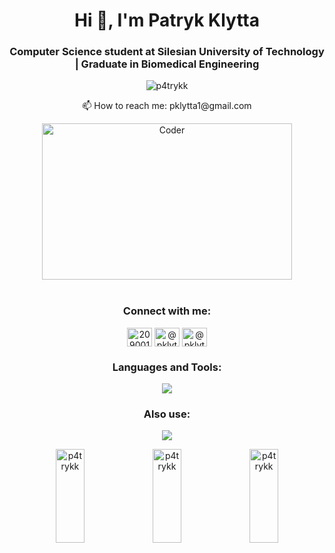<h1 align="center">Hi 👋, I'm Patryk Klytta</h1>
<h3 align="center">Computer Science student at Silesian University of Technology | Graduate in Biomedical Engineering</h3>

<p align="center"> <img src="https://komarev.com/ghpvc/?username=p4trykk&label=Profile%20views&color=0e75b6&style=flat" alt="p4trykk" /> </p>

<p align="center">📫 How to reach me: pklytta1@gmail.com</p>

<div align="center">
<img src="https://github.com/raghavk16/raghavk16/blob/master/coderman.gif" alt="Coder" width="400" height="250" />
</div>
<br/>

<h3 align="center">Connect with me:</h3>
<p align="center">
<a href="https://stackoverflow.com/users/20900128" target="blank"><img align="center" src="https://raw.githubusercontent.com/rahuldkjain/github-profile-readme-generator/master/src/images/icons/Social/stack-overflow.svg" alt="20900128" height="30" width="40" /></a>
<a href="https://www.hackerrank.com/pklytta1" target="blank"><img align="center" src="https://raw.githubusercontent.com/rahuldkjain/github-profile-readme-generator/master/src/images/icons/Social/hackerrank.svg" alt="@pklytta1" height="30" width="40" /></a>
<a href="https://www.linkedin.com/in/patryk-klytta-0a5421305/" target="blank"><img align="center" src="https://raw.githubusercontent.com/maurodesouza/profile-readme-generator/master/src/assets/icons/social/linkedin/default.svg" alt="@pklytta1" height="30" width="40" /></a>
</p>

<h3 align="center">Languages and Tools:</h3>
<p align="center">
  <a href="https://skillicons.dev">
    <img src="https://skillicons.dev/icons?i=py,django,nodejs,npm,react,js,html,css,mysql,postgres,mongo,docker,git,postman" />
  </a>
</p>

<h3 align="center">Also use:</h3>
<p align="center">
  <a href="https://skillicons.dev">
    <img src="https://skillicons.dev/icons?i=java,maven,windows,ubuntu,linux,vim,bash,powershell,ps,latex,gcp,firebase" />
  </a>
</p>

<p align="center">
    <img src="https://github-readme-stats.vercel.app/api/top-langs?username=p4trykk&show_icons=true&locale=en&layout=compact" alt="p4trykk" width="30%" height="150" />
    <img src="https://github-readme-stats.vercel.app/api?username=p4trykk&show_icons=true&locale=en" alt="p4trykk" width="30%" height="150" />
    <img src="https://github-readme-streak-stats.herokuapp.com/?user=p4trykk&" alt="p4trykk" width="30%" height="150" />
</p>



